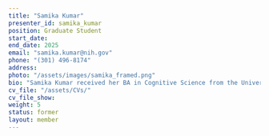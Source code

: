 ```yaml
---
title: "Samika Kumar"
presenter_id: samika_kumar
position: Graduate Student
start_date: 
end_date: 2025
email: "samika.kumar@nih.gov"
phone: "(301) 496-8174"
address: 
photo: "/assets/images/samika_framed.png"
bio: "Samika Kumar received her BA in Cognitive Science from the University of California, Berkeley, in 2017. Afterward, she worked at Dr. Matthew Walker's Center for Human Science, where she explored the potential of transcranial electrical brain stimulation to enhance sleep quality. Following research experiences in sleep and resting-state in four different labs, Samika grew interested in how information from different states of consciousness may lead to a more holistic understanding of mental health. In 2019, she began her PhD in Psychology with the National Institutes of Health Oxford-Cambridge Scholars Program, in which she is co-supervised by Dr. Peter Bandettini and Dr. Tristan Bekinschtein at the University of Cambridge. She uses multimodal imaging (fMRI, EEG) and machine learning methods to study brain network dynamics and mechanisms in the transition from wakefulness to sleep. Her proposed project aims to show that task-dependent changes in the brain are modulated by an individual's depth of drowsiness." 
cv_file: "/assets/CVs/"
cv_file_show: 
weight: 5
status: former
layout: member
---
```

